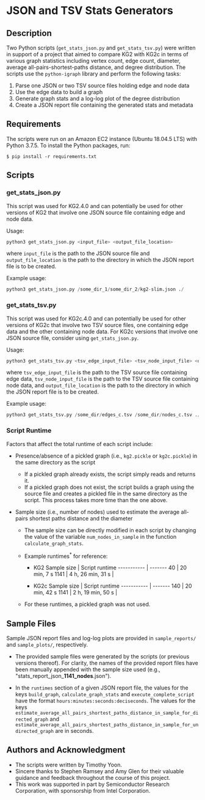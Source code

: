 # JSON and TSV Stats Generators

## Description

Two Python scripts (`get_stats_json.py` and `get_stats_tsv.py`) were written
in support of a project that aimed to compare KG2 with KG2c in terms of
various graph statistics including vertex count, edge count, diameter, average
all-pairs-shortest-paths distance, and degree distribution. The scripts use
the `python-igraph` library and perform the following tasks:

1. Parse one JSON or two TSV source files holding edge and node data
2. Use the edge data to build a graph
3. Generate graph stats and a log-log plot of the degree distribution
4. Create a JSON report file containing the generated stats and metadata

## Requirements

The scripts were run on an Amazon EC2 instance (Ubuntu 18.04.5 LTS) with
Python 3.7.5. To install the Python packages, run:

```
$ pip install -r requirements.txt
```

## Scripts

### get_stats_json.py

This script was used for KG2.4.0 and can potentially be used for
other versions of KG2 that involve one JSON source file containing
edge and node data.

Usage:

```python
python3 get_stats_json.py <input_file> <output_file_location>
```
where `input_file` is the path to the JSON source file and
`output_file_location` is the path to the directory in which
the JSON report file is to be created.

Example usage:

```python
python3 get_stats_json.py /some_dir_1/some_dir_2/kg2-slim.json ./
```

### get_stats_tsv.py

This script was used for KG2c.4.0 and can potentially be used for other
versions of KG2c that involve two TSV source files, one containing edge data
and the other containing node data. For KG2c versions that involve one JSON
source file, consider using `get_stats_json.py`.

Usage:

```python
python3 get_stats_tsv.py <tsv_edge_input_file> <tsv_node_input_file> <output_file_location>
```

where `tsv_edge_input_file` is the path to the TSV source file containing
edge data, `tsv_node_input_file` is the path to the TSV source file
containing node data, and `output_file_location` is the path to the
directory in which the JSON report file is to be created.

Example usage:

```python
python3 get_stats_tsv.py /some_dir/edges_c.tsv /some_dir/nodes_c.tsv ./
```

### Script Runtime

Factors that affect the total runtime of each script include:

* Presence/absence of a pickled graph (i.e., `kg2.pickle` or `kg2c.pickle`)
  in the same directory as the script
  * If a pickled graph already exists, the script simply reads and returns it.
  * If a pickled graph does not exist, the script builds a graph using the
    source file and creates a pickled file in the same directory as the
    script. This process takes more time than the one above.

* Sample size (i.e., number of nodes) used to estimate the average all-pairs
  shortest paths distance and the diameter
  * The sample size can be directly modified in each script by changing the
    value of the variable `num_nodes_in_sample` in the function
    `calculate_graph_stats`.
  * Example runtimes<sup>*</sup> for reference:

    * KG2
      Sample size | Script runtime
      ----------- | -------
      40 | 20 min, 7 s
      1141 | 4 h, 26 min, 31 s
      |

    * KG2c
      Sample size | Script runtime
      ----------- | -------
      140 | 20 min, 42 s
      1141 | 2 h, 19 min, 50 s
      |

  * For these runtimes, a pickled graph was not used.

## Sample Files
Sample JSON report files and log-log plots are provided in `sample_reports/`
and `sample_plots/`, respectively.

* The provided sample files were generated by the scripts (or previous
  versions thereof). For clarity, the names of the provided report files have
  been manually appended with the sample size used
  (e.g., "stats_report_json_**1141_nodes**.json").

* In the `runtimes` section of a given JSON report file, the values for
  the keys `build_graph`, `calculate_graph_stats` and `execute_complete_script`
  have the format `hours:minutes:seconds:deciseconds`. The values for the keys
  `estimate_average_all_pairs_shortest_paths_distance_in_sample_for_directed_graph`
  and `estimate_average_all_pairs_shortest_paths_distance_in_sample_for_undirected_graph`
  are in seconds.

## Authors and Acknowledgment
* The scripts were written by Timothy Yoon.
* Sincere thanks to Stephen Ramsey and Amy Glen for their valuable guidance
  and feedback throughout the course of this project.
* This work was supported in part by Semiconductor Research Corporation,
  with sponsorship from Intel Corporation.
